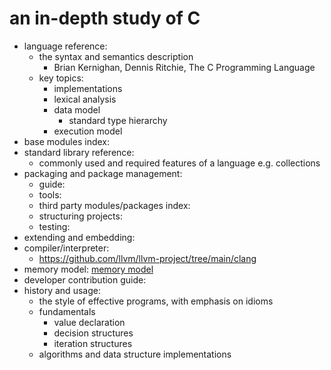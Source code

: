 # an in-depth study of C
- language reference:
	- the syntax and semantics description
        - Brian Kernighan, Dennis Ritchie, The C Programming Language
	- key topics:
		- implementations
		- lexical analysis
		- data model
			- standard type hierarchy
		- execution model
- base modules index: 
- standard library reference: 
	- commonly used and required features of a language
		e.g. collections
- packaging and package management:
	- guide: 
	- tools:
    - third party modules/packages index: 
	- structuring projects: 
	- testing: 
- extending and embedding:
- compiler/interpreter:
	- https://github.com/llvm/llvm-project/tree/main/clang
- memory model: [memory model](src/memory-allocation/memory-model.c)
- developer contribution guide:
- history and usage:
	- the style of effective programs, with emphasis on idioms
	- fundamentals
		- value declaration
		- decision structures
		- iteration structures
	- algorithms and data structure implementations
